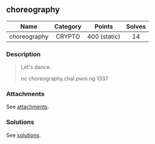 ## choreography

|  Name  |  Category  |  Points  |  Solves  |
| :----: | :----: | :----: | :----: |
|  choreography  |  CRYPTO  |  400 (static)  |  14  |

### Description
> Let's dance.
> 
> nc choreography.chal.pwni.ng 1337

### Attachments
See [attachments](https://github.com/roadicing/ctf-writeups/tree/main/2022/plaidctf/choreography/attachments).

### Solutions
See [solutions](https://github.com/roadicing/ctf-writeups/tree/main/2022/plaidctf/choreography/solutions).